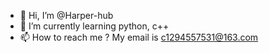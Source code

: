 - 👋 Hi, I’m @Harper-hub
- 🌱 I’m currently learning python, c++
- 📫 How to reach me ? My email is c1294557531@163.com
<!---
Simy-hub/Simy-hub is a ✨ special ✨ repository because its `README.md` (this file) appears on your GitHub profile.
You can click the Preview link to take a look at your changes.
--->
